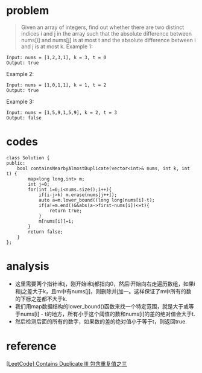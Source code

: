 # problem
>Given an array of integers, find out whether there are two distinct indices i and j in the array such that the absolute difference between nums[i] and nums[j] is at most t and the absolute difference between i and j is at most k.
Example 1:
```
Input: nums = [1,2,3,1], k = 3, t = 0
Output: true
```
Example 2:
```
Input: nums = [1,0,1,1], k = 1, t = 2
Output: true
```
Example 3:
```
Input: nums = [1,5,9,1,5,9], k = 2, t = 3
Output: false
```

# codes
```
class Solution {
public:
    bool containsNearbyAlmostDuplicate(vector<int>& nums, int k, int t) {
        map<long long,int> m;
        int j=0;
        for(int i=0;i<nums.size();i++){
            if(i-j>k) m.erase(nums[j++]);
            auto a=m.lower_bound((long long)nums[i]-t);
            if(a!=m.end()&&abs(a->first-nums[i])<=t){
                return true;
            }
            m[nums[i]]=i;
        }
        return false;
    }
};
```

# analysis
- 这里需要两个指针i和j，刚开始i和j都指向0，然后i开始向右走遍历数组，如果i和j之差大于k，且m中有nums[j]，则删除并j加一。这样保证了m中所有的数的下标之差都不大于k.
- 我们用map数据结构的lower_bound()函数来找一个特定范围，就是大于或等于nums[i] - t的地方，所有小于这个阈值的数和nums[i]的差的绝对值会大于t.
- 然后检测后面的所有的数字，如果数的差的绝对值小于等于t，则返回true.

# reference
[[LeetCode] Contains Duplicate III 包含重复值之三][1]

[1]: http://www.cnblogs.com/grandyang/p/4545261.html